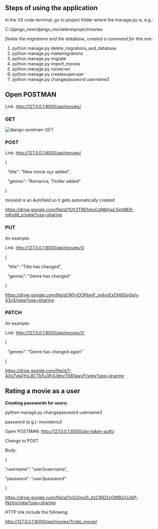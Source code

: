 ## Steps of using the application

In the VS code terminal, go to project folder where the manage.py is, e.g.:

C:\\django_new\\django_movielens\\projectmovies

_Delete the migrations and the database, created a command for this one:_

1. python manage.py delete_migrations_and_database
2. python manage.py makemigrations
3. python manage.py migrate
4. python manage.py import_movies
5. python manage.py runserver
6. python manage.py createsuperuser
7. python manage.py changepassword username3

## Open POSTMAN

Link: <http://127.0.0.1:8000/api/movies/>

### GET

![django-postman-GET](https://github.com/pkondacs/django_movielens/assets/57910212/ebf410cf-131f-4555-937d-a0071b804f8b)

### POST

Link: <http://127.0.0.1:8000/api/movies/>

{

&nbsp;   "title": "New movie xyz added",

&nbsp;   "genres": "Romance, Thriller added"

}

movieId is an Autofield so it gets automatically created

<https://drive.google.com/file/d/1OV2TREfnksCgMbfjwL5jmME8-mKxdd_n/view?usp=sharing>

### PUT

An example:

Link: <http://127.0.0.1:8000/api/movies/1/>

{

&nbsp;   "title": "Title has changed",

&nbsp;   "genres": "Genre has changed"

}

<https://drive.google.com/file/d/1KFrjOOPbmF_m4vyExOH8Sly0qjv-43y3/view?usp=sharing>

### PATCH

An example:

Link: <http://127.0.0.1:8000/api/movies/1/>

{

&nbsp;   "genres": "Genre has changed again"

}

<https://drive.google.com/file/d/1-AXx7vk4YnL8CTbTu3PJUdmcT681awyF/view?usp=sharing>

## Rating a movie as a user

**Creating passwords for users:**

python manage.py changepassword username3

password (e.g.): movielens3

Open POSTMAN: <http://127.0.0.1:8000/api-token-auth/>

Change to POST

Body:

{

"username": "user3username",

"password": "user3password"

}

<https://drive.google.com/file/d/1nGi2mxIS_4zCWD2xGWB2rUJbP-iNzIoy/view?usp=sharing>

HTTP link include the following:

<http://127.0.0.1:8000/api/movies/1/rate_movie/>
